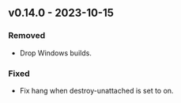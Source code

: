 ## v0.14.0 - 2023-10-15
### Removed
- Drop Windows builds.
### Fixed
- Fix hang when destroy-unattached is set to on.
